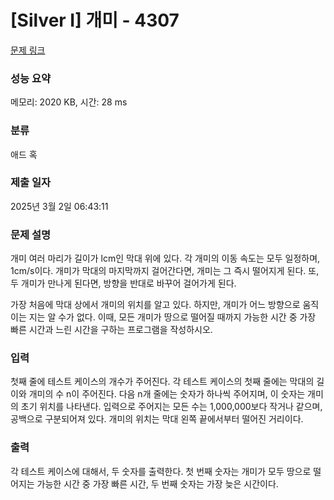 # [Silver I] 개미 - 4307 

[문제 링크](https://www.acmicpc.net/problem/4307) 

### 성능 요약

메모리: 2020 KB, 시간: 28 ms

### 분류

애드 혹

### 제출 일자

2025년 3월 2일 06:43:11

### 문제 설명

<p>개미 여러 마리가 길이가 lcm인 막대 위에 있다. 각 개미의 이동 속도는 모두 일정하며, 1cm/s이다. 개미가 막대의 마지막까지 걸어간다면, 개미는 그 즉시 떨어지게 된다. 또, 두 개미가 만나게 된다면, 방향을 반대로 바꾸어 걸어가게 된다.</p>

<p>가장 처음에 막대 상에서 개미의 위치를 알고 있다. 하지만, 개미가 어느 방향으로 움직이는 지는 알 수가 없다. 이때, 모든 개미가 땅으로 떨어질 때까지 가능한 시간 중 가장 빠른 시간과 느린 시간을 구하는 프로그램을 작성하시오.</p>

### 입력 

 <p>첫째 줄에 테스트 케이스의 개수가 주어진다. 각 테스트 케이스의 첫째 줄에는 막대의 길이와 개미의 수 n이 주어진다. 다음 n개 줄에는 숫자가 하나씩 주어지며, 이 숫자는 개미의 초기 위치를 나타낸다. 입력으로 주어지는 모든 수는 1,000,000보다 작거나 같으며, 공백으로 구분되어져 있다. 개미의 위치는 막대 왼쪽 끝에서부터 떨어진 거리이다.</p>

### 출력 

 <p>각 테스트 케이스에 대해서, 두 숫자를 출력한다. 첫 번째 숫자는 개미가 모두 땅으로 떨어지는 가능한 시간 중 가장 빠른 시간, 두 번째 숫자는 가장 늦은 시간이다.</p>

